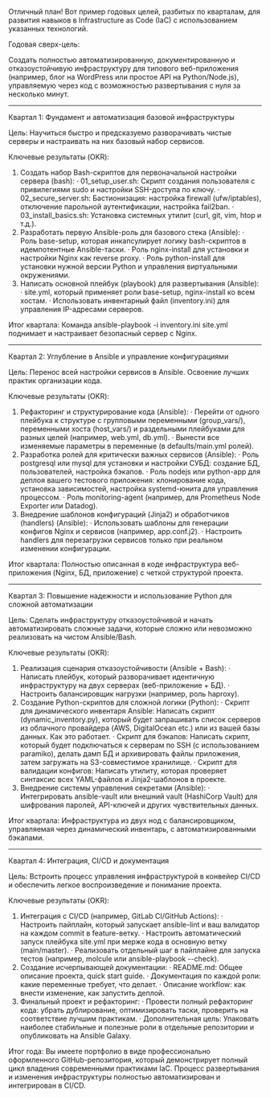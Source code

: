 Отличный план! Вот пример годовых целей, разбитых по кварталам, для развития навыков в Infrastructure as Code (IaC) с использованием указанных технологий.

Годовая сверх-цель:

Создать полностью автоматизированную, документированную и отказоустойчивую инфраструктуру для типового веб-приложения (например, блог на WordPress или простое API на Python/Node.js), управляемую через код с возможностью развертывания с нуля за несколько минут.

---

Квартал 1: Фундамент и автоматизация базовой инфраструктуры

Цель: Научиться быстро и предсказуемо разворачивать чистые серверы и настраивать на них базовый набор сервисов.

Ключевые результаты (OKR):

1. Создать набор Bash-скриптов для первоначальной настройки сервера (bash):
   · 01_setup_user.sh: Скрипт создания пользователя с привилегиями sudo и настройки SSH-доступа по ключу.
   · 02_secure_server.sh: Бастионизация: настройка firewall (ufw/iptables), отключение парольной аутентификации, настройка fail2ban.
   · 03_install_basics.sh: Установка системных утилит (curl, git, vim, htop и т.д.).
2. Разработать первую Ansible-роль для базового стека (Ansible):
   · Роль base-setup, которая инкапсулирует логику bash-скриптов в идемпотентные Ansible-таски.
   · Роль nginx-install для установки и настройки Nginx как reverse proxy.
   · Роль python-install для установки нужной версии Python и управления виртуальными окружениями.
3. Написать основной плейбук (playbook) для развертывания (Ansible):
   · site.yml, который применяет роли base-setup, nginx-install ко всем хостам.
   · Использовать инвентарный файл (inventory.ini) для управления IP-адресами серверов.

Итог квартала: Команда ansible-playbook -i inventory.ini site.yml поднимает и настраивает безопасный сервер с Nginx.

---

Квартал 2: Углубление в Ansible и управление конфигурациями

Цель: Перенос всей настройки сервисов в Ansible. Освоение лучших практик организации кода.

Ключевые результаты (OKR):

1. Рефакторинг и структурирование кода (Ansible):
   · Перейти от одного плейбука к структуре с групповыми переменными (group_vars/), переменными хоста (host_vars/) и раздельными плейбуками для разных целей (например, web.yml, db.yml).
   · Вынести все изменяемые параметры в переменные (в defaults/main.yml ролей).
2. Разработка ролей для критически важных сервисов (Ansible):
   · Роль postgresql или mysql для установки и настройки СУБД: создание БД, пользователей, настройка бэкапов.
   · Роль nodejs или python-app для деплоя вашего тестового приложения: клонирование кода, установка зависимостей, настройка systemd-юнита для управления процессом.
   · Роль monitoring-agent (например, для Prometheus Node Exporter или Datadog).
3. Внедрение шаблонов конфигураций (Jinja2) и обработчиков (handlers) (Ansible):
   · Использовать шаблоны для генерации конфигов Nginx и сервисов (например, app.conf.j2).
   · Настроить handlers для перезагрузки сервисов только при реальном изменении конфигурации.

Итог квартала: Полностью описанная в коде инфраструктура веб-приложения (Nginx, БД, приложение) с четкой структурой проекта.

---

Квартал 3: Повышение надежности и использование Python для сложной автоматизации

Цель: Сделать инфраструктуру отказоустойчивой и начать автоматизировать сложные задачи, которые сложно или невозможно реализовать на чистом Ansible/Bash.

Ключевые результаты (OKR):

1. Реализация сценария отказоустойчивости (Ansible + Bash):
   · Написать плейбук, который разворачивает идентичную инфраструктуру на двух серверах (веб-приложение + БД).
   · Настроить балансировщик нагрузки (например, роль haproxy).
2. Создание Python-скриптов для сложной логики (Python):
   · Скрипт для динамического инвентаря Ansible: Написать скрипт (dynamic_inventory.py), который будет запрашивать список серверов из облачного провайдера (AWS, DigitalOcean etc.) или из вашей базы данных. Как это работает.
   · Скрипт для бэкапов: Написать скрипт, который будет подключаться к серверам по SSH (с использованием paramiko), делать дамп БД и архивировать файлы приложения, затем загружать на S3-совместимое хранилище.
   · Скрипт для валидации конфигов: Написать утилиту, которая проверяет синтаксис всех YAML-файлов и Jinja2-шаблонов в проекте.
3. Внедрение системы управления секретами (Ansible):
   · Интегрировать ansible-vault или внешний vault (HashiCorp Vault) для шифрования паролей, API-ключей и других чувствительных данных.

Итог квартала: Инфраструктура из двух нод с балансировщиком, управляемая через динамический инвентарь, с автоматизированными бэкапами.

---

Квартал 4: Интеграция, CI/CD и документация

Цель: Встроить процесс управления инфраструктурой в конвейер CI/CD и обеспечить легкое воспроизведение и понимание проекта.

Ключевые результаты (OKR):

1. Интеграция с CI/CD (например, GitLab CI/GitHub Actions):
   · Настроить пайплайн, который запускает ansible-lint и ваш валидатор на каждом commit в feature-ветку.
   · Настроить автоматический запуск плейбука site.yml при мерже кода в основную ветку (main/master).
   · Реализовать отдельный шаг в пайплайне для запуска тестов (например, molcule или ansible-playbook --check).
2. Создание исчерпывающей документации:
   · README.md: Общее описание проекта, quick start guide.
   · Документация по каждой роли: какие переменные требует, что делает.
   · Описание workflow: как внести изменение, как запустить деплой.
3. Финальный проект и рефакторинг:
   · Провести полный рефакторинг кода: убрать дублирование, оптимизировать таски, проверить на соответствие лучшим практикам.
   · Дополнительная цель: Упаковать наиболее стабильные и полезные роли в отдельные репозитории и опубликовать на Ansible Galaxy.

Итог года: Вы имеете портфолио в виде профессионально оформленного GitHub-репозитория, который демонстрирует полный цикл владения современными практиками IaC. Процесс развертывания и изменения инфраструктуры полностью автоматизирован и интегрирован в CI/CD.